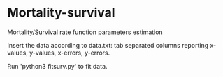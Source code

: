 # Mortality-survival
Mortality/Survival rate function parameters estimation

Insert the data according to data.txt:
tab separated columns reporting x-values, y-values, x-errors, y-errors.

Run 'python3 fitsurv.py' to fit data.
